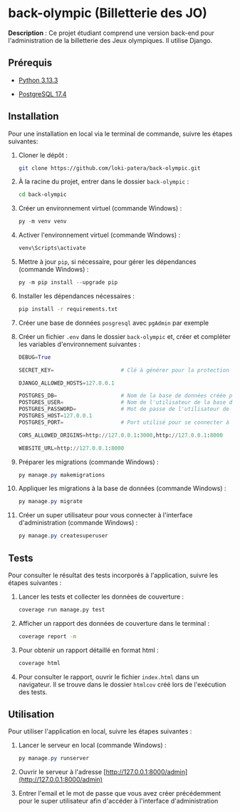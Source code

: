 # back-olympic (Billetterie des JO)

**Description** : Ce projet étudiant comprend une version back-end pour l'administration de la billetterie des Jeux
olympiques.  Il utilise Django.


## Prérequis

- [Python 3.13.3](https://www.python.org/downloads/)

- [PostgreSQL 17.4](https://www.postgresql.org/download/)

## Installation

Pour une installation en local via le terminal de commande, suivre les étapes suivantes:

  1. Cloner le dépôt :
      ```bash
      git clone https://github.com/loki-patera/back-olympic.git
      ```

  2. À la racine du projet, entrer dans le dossier `back-olympic` :
      ```bash
      cd back-olympic
      ```
  
  3. Créer un environnement virtuel (commande Windows) :
      ```powershell
      py -m venv venv
      ```
  
  4. Activer l'environnement virtuel (commande Windows) :
      ```powershell
      venv\Scripts\activate
      ```
  
  5. Mettre à jour `pip`, si nécessaire, pour gérer les dépendances (commande Windows) :
      ```powershell
      py -m pip install --upgrade pip
      ```
  
  6. Installer les dépendances nécessaires :
      ```bash
      pip install -r requirements.txt
      ```
  
  7. Créer une base de données `posgresql` avec `pgAdmin` par exemple

  8. Créer un fichier `.env` dans le dossier `back-olympic` et, créer et compléter les variables d'environnement
  suivantes :
      ```py
      DEBUG=True

      SECRET_KEY=                     # Clé à générer pour la protection de l'application

      DJANGO_ALLOWED_HOSTS=127.0.0.1

      POSTGRES_DB=                    # Nom de la base de données créée précédemment
      POSTGRES_USER=                  # Nom de l'utilisateur de la base de données
      POSTGRES_PASSWORD=              # Mot de passe de l'utilisateur de la base de données
      POSTGRES_HOST=127.0.0.1
      POSTGRES_PORT=                  # Port utilisé pour se connecter à la base de données

      CORS_ALLOWED_ORIGINS=http://127.0.0.1:3000,http://127.0.0.1:8000

      WEBSITE_URL=http://127.0.0.1:8000
      ```

  9. Préparer les migrations (commande Windows) :
      ```powershell
      py manage.py makemigrations
      ```
  
  10. Appliquer les migrations à la base de données (commande Windows) :
      ```powershell
      py manage.py migrate
      ```
  
  11. Créer un super utilisateur pour vous connecter à l'interface d'administration (commande Windows) :
      ```powershell
      py manage.py createsuperuser
      ```

## Tests

Pour consulter le résultat des tests incorporés à l'application, suivre les étapes suivantes :

  1. Lancer les tests et collecter les données de couverture :
      ```bash
      coverage run manage.py test
      ```
  
  2. Afficher un rapport des données de couverture dans le terminal :
      ```bash
      coverage report -m
      ```
  
  3. Pour obtenir un rapport détaillé en format html :
      ```bash
      coverage html
      ```

  4. Pour consulter le rapport, ouvrir le fichier `index.html` dans un navigateur.  Il se trouve dans le dossier
  `htmlcov` créé lors de l'exécution des tests.

## Utilisation

Pour utiliser l'application en local, suivre les étapes suivantes :

  1. Lancer le serveur en local (commande Windows) :
      ```powershell
      py manage.py runserver
      ```
  
  2. Ouvrir le serveur à l'adresse [http://127.0.0.1:8000/admin](http://127.0.0.1:8000/admin)

  3. Entrer l'email et le mot de passe que vous avez créer précédemment pour le super utilisateur afin d'accéder à
  l'interface d'administration